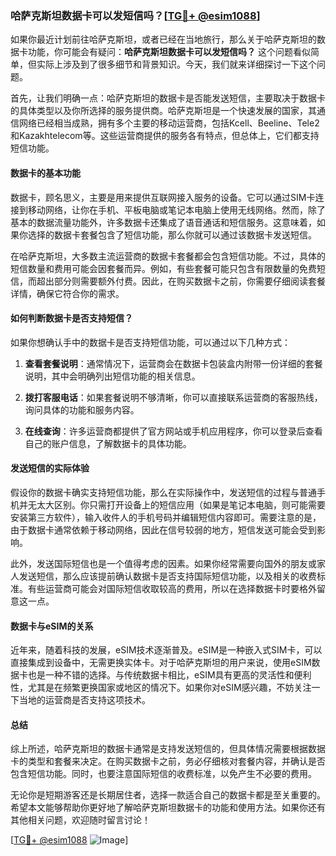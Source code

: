 ### 哈萨克斯坦数据卡可以发短信吗？[[TG💪+ @esim1088](https://t.me/s/esim1088)]

如果你最近计划前往哈萨克斯坦，或者已经在当地旅行，那么关于哈萨克斯坦的数据卡功能，你可能会有疑问：**哈萨克斯坦数据卡可以发短信吗？** 这个问题看似简单，但实际上涉及到了很多细节和背景知识。今天，我们就来详细探讨一下这个问题。

首先，让我们明确一点：哈萨克斯坦的数据卡是否能发送短信，主要取决于数据卡的具体类型以及你所选择的服务提供商。哈萨克斯坦是一个快速发展的国家，其通信网络已经相当成熟，拥有多个主要的移动运营商，包括Kcell、Beeline、Tele2和Kazakhtelecom等。这些运营商提供的服务各有特点，但总体上，它们都支持短信功能。

#### 数据卡的基本功能

数据卡，顾名思义，主要是用来提供互联网接入服务的设备。它可以通过SIM卡连接到移动网络，让你在手机、平板电脑或笔记本电脑上使用无线网络。然而，除了基本的数据流量功能外，许多数据卡还集成了语音通话和短信服务。这意味着，如果你选择的数据卡套餐包含了短信功能，那么你就可以通过该数据卡发送短信。

在哈萨克斯坦，大多数主流运营商的数据卡套餐都会包含短信功能。不过，具体的短信数量和费用可能会因套餐而异。例如，有些套餐可能只包含有限数量的免费短信，而超出部分则需要额外付费。因此，在购买数据卡之前，你需要仔细阅读套餐详情，确保它符合你的需求。

#### 如何判断数据卡是否支持短信？

如果你想确认手中的数据卡是否支持短信功能，可以通过以下几种方式：

1. **查看套餐说明**：通常情况下，运营商会在数据卡包装盒内附带一份详细的套餐说明，其中会明确列出短信功能的相关信息。
   
2. **拨打客服电话**：如果套餐说明不够清晰，你可以直接联系运营商的客服热线，询问具体的功能和服务内容。

3. **在线查询**：许多运营商都提供了官方网站或手机应用程序，你可以登录后查看自己的账户信息，了解数据卡的具体功能。

#### 发送短信的实际体验

假设你的数据卡确实支持短信功能，那么在实际操作中，发送短信的过程与普通手机并无太大区别。你只需打开设备上的短信应用（如果是笔记本电脑，则可能需要安装第三方软件），输入收件人的手机号码并编辑短信内容即可。需要注意的是，由于数据卡通常依赖于移动网络，因此在信号较弱的地方，短信发送可能会受到影响。

此外，发送国际短信也是一个值得考虑的因素。如果你经常需要向国外的朋友或家人发送短信，那么应该提前确认数据卡是否支持国际短信功能，以及相关的收费标准。有些运营商可能会对国际短信收取较高的费用，所以在选择数据卡时要格外留意这一点。

#### 数据卡与eSIM的关系

近年来，随着科技的发展，eSIM技术逐渐普及。eSIM是一种嵌入式SIM卡，可以直接集成到设备中，无需更换实体卡。对于哈萨克斯坦的用户来说，使用eSIM数据卡也是一种不错的选择。与传统数据卡相比，eSIM具有更高的灵活性和便利性，尤其是在频繁更换国家或地区的情况下。如果你对eSIM感兴趣，不妨关注一下当地的运营商是否支持这项技术。

#### 总结

综上所述，哈萨克斯坦的数据卡通常是支持发送短信的，但具体情况需要根据数据卡的类型和套餐来决定。在购买数据卡之前，务必仔细核对套餐内容，并确认是否包含短信功能。同时，也要注意国际短信的收费标准，以免产生不必要的费用。

无论你是短期游客还是长期居住者，选择一款适合自己的数据卡都是至关重要的。希望本文能够帮助你更好地了解哈萨克斯坦数据卡的功能和使用方法。如果你还有其他相关问题，欢迎随时留言讨论！

[[TG💪+ @esim1088](https://t.me/s/esim1088) ![Image](https://i.postimg.cc/4NQfJmqS/Snipaste-2025-05-13-00-14-12.png)]